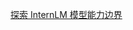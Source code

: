[探索 InternLM 模型能力边界](https://e0b2jrg8zs3.feishu.cn/docx/KzDbdhzN2oanQUx4jHTcNHpSnfb?from=from_copylink)
